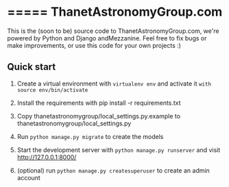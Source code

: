 =====
ThanetAstronomyGroup.com
=====

This is the (soon to be) source code to ThanetAstronomyGroup.com, we're powered by Python and Django andMezzanine. Feel free to fix bugs or make improvements, or use this code for your own projects :)

Quick start
-----------

1. Create a virtual environment with `virtualenv env` and activate it `with source env/bin/activate`

2. Install the requirements with pip install -r requirements.txt

3. Copy thanetastronomygroup/local_settings.py.example to thanetastronomygroup/local_settings.py

4. Run `python manage.py migrate` to create the models

5. Start the development server with `python manage.py runserver`
   and visit http://127.0.0.1:8000/

6. (optional) run `python manage.py createsuperuser` to create an admin account
